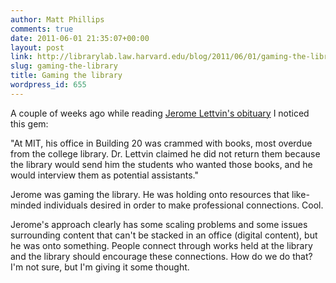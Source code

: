 ```yaml
---
author: Matt Phillips
comments: true
date: 2011-06-01 21:35:07+00:00
layout: post
link: http://librarylab.law.harvard.edu/blog/2011/06/01/gaming-the-library/
slug: gaming-the-library
title: Gaming the library
wordpress_id: 655
---
```


A couple of weeks ago while reading [Jerome Lettvin's obituary](http://articles.boston.com/2011-05-15/bostonglobe/29546405_1_mit-lsd-debate) I noticed this gem:

"At MIT, his office in Building 20 was crammed with books, most overdue from the college library. Dr. Lettvin claimed he did not return them because the library would send him the students who wanted those books, and he would interview them as potential assistants."

Jerome was gaming the library. He was holding onto resources that like-minded individuals desired in order to make professional connections. Cool.

Jerome's approach clearly has some scaling problems and some issues surrounding content that can't be stacked in an office (digital content), but he was onto something. People connect through works held at the library and the library should encourage these connections. How do we do that? I'm not sure, but I'm giving it some thought.
